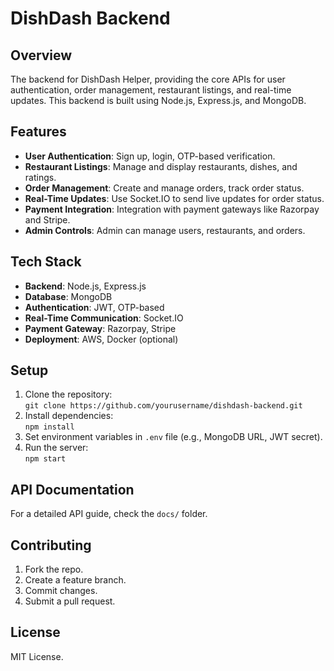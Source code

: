 # DishDash Backend

## Overview
The backend for DishDash Helper, providing the core APIs for user authentication, order management, restaurant listings, and real-time updates. This backend is built using Node.js, Express.js, and MongoDB.

## Features
- **User Authentication**: Sign up, login, OTP-based verification.
- **Restaurant Listings**: Manage and display restaurants, dishes, and ratings.
- **Order Management**: Create and manage orders, track order status.
- **Real-Time Updates**: Use Socket.IO to send live updates for order status.
- **Payment Integration**: Integration with payment gateways like Razorpay and Stripe.
- **Admin Controls**: Admin can manage users, restaurants, and orders.

## Tech Stack
- **Backend**: Node.js, Express.js
- **Database**: MongoDB
- **Authentication**: JWT, OTP-based
- **Real-Time Communication**: Socket.IO
- **Payment Gateway**: Razorpay, Stripe
- **Deployment**: AWS, Docker (optional)

## Setup
1. Clone the repository:  
    `git clone https://github.com/yourusername/dishdash-backend.git`
2. Install dependencies:  
    `npm install`
3. Set environment variables in `.env` file (e.g., MongoDB URL, JWT secret).
4. Run the server:  
    `npm start`

## API Documentation
For a detailed API guide, check the `docs/` folder.

## Contributing
1. Fork the repo.
2. Create a feature branch.
3. Commit changes.
4. Submit a pull request.

## License
MIT License.
